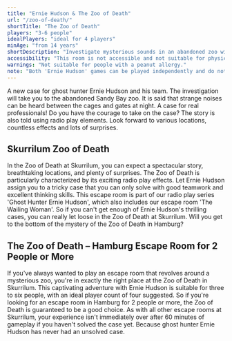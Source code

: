 ```yaml
---
title: "Ernie Hudson & The Zoo of Death"
url: "/zoo-of-death/"
shortTitle: "The Zoo of Death"
players: "3-6 people"
idealPlayers: "ideal for 4 players"
minAge: "from 14 years"
shortDescription: "Investigate mysterious sounds in an abandoned zoo with ghost hunter Ernie Hudson."
accessibility: "This room is not accessible and not suitable for physically impaired players."
warnings: "Not suitable for people with a peanut allergy."
note: "Both 'Ernie Hudson' games can be played independently and do not require any prior knowledge."
---
```

A new case for ghost hunter Ernie Hudson and his team. The investigation will take you to the abandoned Sandy Bay zoo. It is said that strange noises can be heard between the cages and gates at night. A case for real professionals! Do you have the courage to take on the case? The story is also told using radio play elements. Look forward to various locations, countless effects and lots of surprises.

## Skurrilum Zoo of Death

In the Zoo of Death at Skurrilum, you can expect a spectacular story, breathtaking locations, and plenty of surprises. The Zoo of Death is particularly characterized by its exciting radio play effects. Let Ernie Hudson assign you to a tricky case that you can only solve with good teamwork and excellent thinking skills. This escape room is part of our radio play series 'Ghost Hunter Ernie Hudson', which also includes our escape room 'The Wailing Woman'. So if you can't get enough of Ernie Hudson's thrilling cases, you can really let loose in the Zoo of Death at Skurrilum. Will you get to the bottom of the mystery of the Zoo of Death in Hamburg?


## The Zoo of Death – Hamburg Escape Room for 2 People or More

If you've always wanted to play an escape room that revolves around a mysterious zoo, you're in exactly the right place at the Zoo of Death in Skurrilum. This captivating adventure with Ernie Hudson is suitable for three to six people, with an ideal player count of four suggested. So if you're looking for an escape room in Hamburg for 2 people or more, the Zoo of Death is guaranteed to be a good choice. As with all other escape rooms at Skurrilum, your experience isn't immediately over after 60 minutes of gameplay if you haven't solved the case yet. Because ghost hunter Ernie Hudson has never had an unsolved case.
